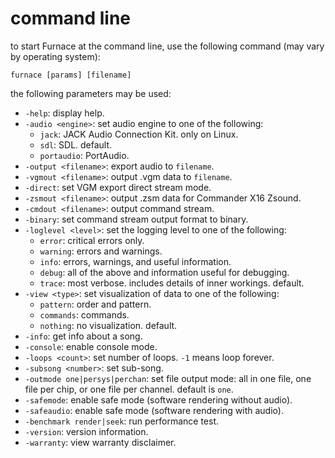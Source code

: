 # command line

to start Furnace at the command line, use the following command (may vary by operating system):

`furnace [params] [filename]`

the following parameters may be used:

- `-help`: display help.
- `-audio <engine>`: set audio engine to one of the following:
  - `jack`: JACK Audio Connection Kit. only on Linux.
  - `sdl`: SDL. default.
  - `portaudio`: PortAudio.
- `-output <filename>`: export audio to `filename`.
- `-vgmout <filename>`: output .vgm data to `filename`.
- `-direct`: set VGM export direct stream mode.
- `-zsmout <filename>`: output .zsm data for Commander X16 Zsound.
- `-cmdout <filename>`: output command stream.
- `-binary`: set command stream output format to binary.
- `-loglevel <level>`: set the logging level to one of the following:
  - `error`: critical errors only.
  - `warning`: errors and warnings.
  - `info`: errors, warnings, and useful information.
  - `debug`: all of the above and information useful for debugging.
  - `trace`: most verbose. includes details of inner workings. default.
- `-view <type>`: set visualization of data to one of the following:
  - `pattern`: order and pattern.
  - `commands`: commands.
  - `nothing`: no visualization. default.
- `-info`: get info about a song.
- `-console`: enable console mode.
- `-loops <count>`: set number of loops. `-1` means loop forever.
- `-subsong <number>`: set sub-song.
- `-outmode one|persys|perchan`: set file output mode: all in one file, one file per chip, or one file per channel. default is `one`.
- `-safemode`: enable safe mode (software rendering without audio).
- `-safeaudio`: enable safe mode (software rendering with audio).
- `-benchmark render|seek`: run performance test.
- `-version`: version information.
- `-warranty`: view warranty disclaimer.
